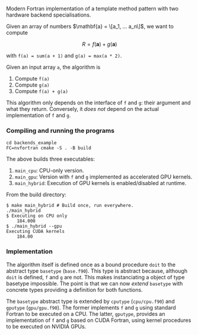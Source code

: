 Modern Fortran implementation of a template method pattern with two
hardware backend specialisations.

Given an array of numbers $\mathbf{a} = \[a_1, ... a_n\]$, we want to compute

$$R = f(\mathbf{a}) + g(\mathbf{a})$$

with `f(a) = sum(a + 1)` and `g(a) = max(a * 2)`.

Given an input array `a`, the algorithm is

1. Compute `f(a)`
2. Compute `g(a)`
3. Compute `f(a) + g(a)`

This algorithm only depends on the interface of `f` and `g`: their
argument and what they return. Conversely, it _does not_ depend on the
actual implementation of `f` and `g`.

### Compiling and running the programs

```
cd backends_example
FC=nvfortran cmake -S . -B build
```

The above builds three executables:

1. `main_cpu`: CPU-only version.
2. `main_gpu`: Version with `f` and `g` implemented as accelerated GPU
kernels.  
3. `main_hybrid`: Execution of GPU kernels is enabled/disabled at runtime.

From the build directory:

```
$ make main_hybrid # Build once, run everywhere.
./main_hybrid
$ Executing on CPU only
    184.000
$ ./main_hybrid --gpu
Executing CUDA kernels
    184.00
```

### Implementation

The algorithm itself is defined once as a bound procedure `doit` to the
abstract type `basetype` (`base.f90`).  This type is abstract because,
although `doit` is defined, `f` and `g` are not. This makes
instanciating a object of type basetype impossible.  The point is that
we can now _extend_ `basetype` with concrete types providing a
definition for both functions.

The `basetype` abstract type is extended by `cputype` (`cpu/cpu.f90`)
and `gputype` (`gpu/gpu.f90`).  The former implements `f` and `g`
using standard Fortran to be executed on a CPU. The latter, `gputype`,
provides an implementation of `f` and `g` based on CUDA Fortran, using
kernel procedures to be executed on NVIDIA GPUs.
